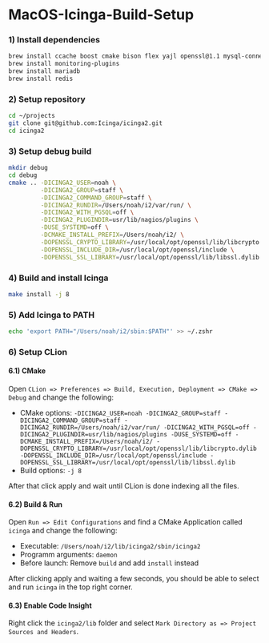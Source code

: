# MacOS-Icinga-Build-Setup

### 1) Install dependencies

```sh
brew install ccache boost cmake bison flex yajl openssl@1.1 mysql-connector-c++
brew install monitoring-plugins
brew install mariadb
brew install redis
```

### 2) Setup repository
```sh
cd ~/projects
git clone git@github.com:Icinga/icinga2.git
cd icinga2
```

### 3) Setup debug build
```sh
mkdir debug
cd debug
cmake .. -DICINGA2_USER=noah \
         -DICINGA2_GROUP=staff \
         -DICINGA2_COMMAND_GROUP=staff \
         -DICINGA2_RUNDIR=/Users/noah/i2/var/run/ \
         -DICINGA2_WITH_PGSQL=off \
         -DICINGA2_PLUGINDIR=usr/lib/nagios/plugins \
         -DUSE_SYSTEMD=off \
         -DCMAKE_INSTALL_PREFIX=/Users/noah/i2/ \
         -DOPENSSL_CRYPTO_LIBRARY=/usr/local/opt/openssl/lib/libcrypto.dylib \
         -DOPENSSL_INCLUDE_DIR=/usr/local/opt/openssl/include \
         -DOPENSSL_SSL_LIBRARY=/usr/local/opt/openssl/lib/libssl.dylib
```

### 4) Build and install Icinga
```sh
make install -j 8
```

### 5) Add Icinga to PATH
```sh
echo 'export PATH="/Users/noah/i2/sbin:$PATH"' >> ~/.zshr
```

### 6) Setup CLion
#### 6.1) CMake
Open `CLion => Preferences => Build, Execution, Deployment => CMake => Debug` and change the following:
- CMake options: `-DICINGA2_USER=noah -DICINGA2_GROUP=staff -DICINGA2_COMMAND_GROUP=staff -DICINGA2_RUNDIR=/Users/noah/i2/var/run/ -DICINGA2_WITH_PGSQL=off -DICINGA2_PLUGINDIR=usr/lib/nagios/plugins -DUSE_SYSTEMD=off -DCMAKE_INSTALL_PREFIX=/Users/noah/i2/ -DOPENSSL_CRYPTO_LIBRARY=/usr/local/opt/openssl/lib/libcrypto.dylib -DOPENSSL_INCLUDE_DIR=/usr/local/opt/openssl/include -DOPENSSL_SSL_LIBRARY=/usr/local/opt/openssl/lib/libssl.dylib`
- Build options: `-j 8`

After that click apply and wait until CLion is done indexing all the files.

#### 6.2) Build & Run
Open `Run => Edit Configurations` and find a CMake Application called `icinga` and change the following:
- Executable: `/Users/noah/i2/lib/icinga2/sbin/icinga2`
- Programm arguments: `daemon`
- Before launch: Remove `build` and add `install` instead

After clicking apply and waiting a few seconds, you should be able to select and run `icinga` in the top right corner.

#### 6.3) Enable Code Insight
Right click the `icinga2/lib` folder and select `Mark Directory as => Project Sources and Headers`.

